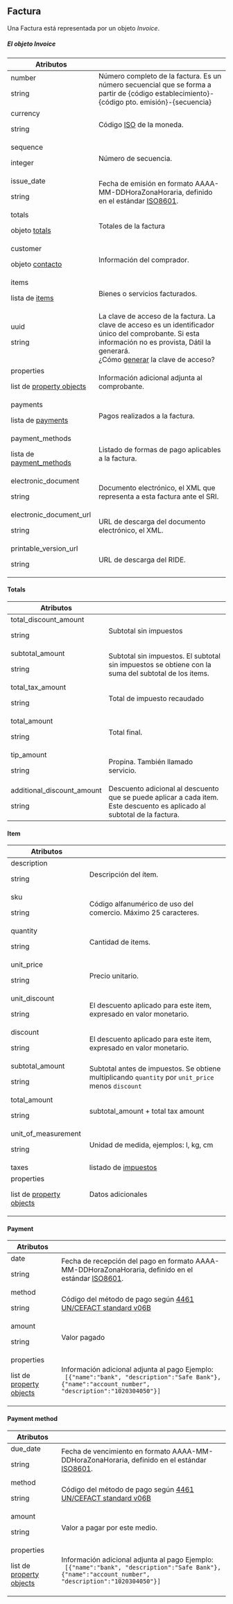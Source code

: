 ## Factura

Una Factura está representada por un objeto _Invoice_.


##### El objeto Invoice

Atributos |  &nbsp;
--------- | -----------
number<p class="dt-data-type">string</p> | Número completo de la factura. Es un número secuencial que se forma a partir de {código establecimiento}-{código pto. emisión}-{secuencia}
currency<p class="dt-data-type">string</p> | Código [ISO](https://en.wikipedia.org/wiki/ISO_4217) de la moneda.
sequence<p class="dt-data-type">integer</p> | Número de secuencia.
issue_date<p class="dt-data-type">string</p> | Fecha de emisión en formato AAAA-MM-DDHoraZonaHoraria, definido en el estándar [ISO8601](http://tools.ietf.org/html/rfc3339#section-5.6).
totals<p class="dt-data-type">objeto [totals](#invoice-totals)</p> | Totales de la factura
customer<p class="dt-data-type">objeto [contacto](#contacto) | Información del comprador.
items<p class="dt-data-type">lista de [items](#invoice-item)</p> | Bienes o servicios facturados.
uuid<p class="dt-data-type">string</p> | La clave de acceso de la factura. La clave de acceso es un identificador único del comprobante. Si esta información no es provista, Dátil la generará.<br>¿Cómo [generar](#clave-de-acceso) la clave de acceso?
properties<p class="dt-data-type">list de [property objects](#property)</p> | Información adicional adjunta al comprobante.
payments<p class="dt-data-type">lista de [payments](#payment)</p> | Pagos realizados a la factura.
payment_methods<p class="dt-data-type">lista de [payment_methods](#payment-method)</p> | Listado de formas de pago aplicables a la factura.
electronic_document<p class="dt-data-type">string</p> | Documento electrónico, el XML que representa a esta factura ante el SRI.
electronic_document_url<p class="dt-data-type">string</p> | URL de descarga del documento electrónico, el XML.
printable_version_url<p class="dt-data-type">string</p> | URL de descarga del RIDE.


<h4 id="invoice-totals">Totals</h4>

Atributos | &nbsp;
--------- | -------
total_discount_amount<p class="dt-data-type">string</p> | Subtotal sin impuestos
subtotal_amount<p class="dt-data-type">string</p> | Subtotal sin impuestos. El subtotal sin impuestos se obtiene con la suma del subtotal de los items.
total_tax_amount<p class="dt-data-type">string</p> | Total de impuesto recaudado
total_amount<p class="dt-data-type">string</p> | Total final.
tip_amount<p class="dt-data-type">string</p> | Propina. También llamado servicio.
additional_discount_amount<p class="dt-data-type">string</p> | Descuento adicional al descuento que se puede aplicar a cada item. Este descuento es aplicado al subtotal de la factura.

<h4 id="invoice-item">Item</h4>

Atributos | &nbsp;
--------- | -------
description<p class="dt-data-type">string</p> | Descripción del ítem.
sku<p class="dt-data-type">string</p> | Código alfanumérico de uso del comercio. Máximo 25 caracteres.
quantity<p class="dt-data-type">string</p> | Cantidad de items.
unit_price<p class="dt-data-type">string</p> | Precio unitario.
unit_discount<p class="dt-data-type">string</p> | El descuento aplicado para este item, expresado en valor monetario.
discount<p class="dt-data-type">string</p> | El descuento aplicado para este item, expresado en valor monetario.
subtotal_amount<p class="dt-data-type">string</p> | Subtotal antes de impuestos. Se obtiene multiplicando `quantity` por `unit_price` menos `discount`
total_amount<p class="dt-data-type">string</p> | subtotal_amount + total tax amount
unit_of_measurement<p class="dt-data-type">string</p> | Unidad de medida, ejemplos: l, kg, cm
taxes | listado de [impuestos](#tax) | Impuestos grabados sobre el producto.
properties<p class="dt-data-type">list de [property objects](#property)</p> | Datos adicionales


#### Payment

Atributos | &nbsp;
--------- | -------
date<p class="dt-data-type">string</p> | Fecha de recepción del pago en formato AAAA-MM-DDHoraZonaHoraria, definido en el estándar [ISO8601](http://tools.ietf.org/html/rfc3339#section-5.6).
method <p class="dt-data-type">string</p> | Código del método de pago según [4461 UN/CEFACT standard v06B](http://www.unece.org/trade/untdid/d16a/tred/tred4461.htm)
amount <p class="dt-data-type">string</p> | Valor pagado
properties<p class="dt-data-type">list de [property objects](#property)</p> | Información adicional adjunta al pago Ejemplo:<br>` [{"name":"bank", "description":"Safe Bank"}, {"name":"account_number", "description":"1020304050"}]`


#### Payment method

Atributos | &nbsp;
--------- | -------
due_date<p class="dt-data-type">string</p> | Fecha de vencimiento en formato AAAA-MM-DDHoraZonaHoraria, definido en el estándar [ISO8601](http://tools.ietf.org/html/rfc3339#section-5.6).
method <p class="dt-data-type">string</p> | Código del método de pago según [4461 UN/CEFACT standard v06B](http://www.unece.org/trade/untdid/d16a/tred/tred4461.htm)
amount <p class="dt-data-type">string</p> | Valor a pagar por este medio.
properties<p class="dt-data-type">list de [property objects](#property)</p> | Información adicional adjunta al pago Ejemplo:<br>` [{"name":"bank", "description":"Safe Bank"}, {"name":"account_number", "description":"1020304050"}]`
